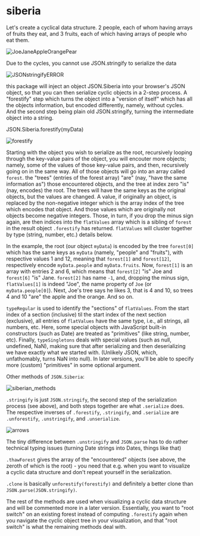 # siberia
Let's create a cyclical data structure. 2 people, each of whom having arrays of fruits they eat,
and 3 fruits, each of which having arrays of people who eat them.

![JoeJaneAppleOrangePear](https://mathheadinclouds.github.io/img/applesOranges.png)

Due to the cycles, you cannot use JSON.stringify to serialize the data

![JSONstringifyERROR](https://mathheadinclouds.github.io/img/JSONstringifyERROR.png)

this package will inject an object JSON.Siberia into your browser's JSON object, so that you can then
serialize cyclic objects in a 2-step process. A "forestify" step which turns the object into a
"version of itself" which has all the objects information, but encoded differently, namely, without cycles.
And the second step being plain old JSON.stringify, turning the intermediate object into a string.

JSON.Siberia.forestify(myData)

![forestify](https://mathheadinclouds.github.io/img/forestify2.png)

Starting with the object you wish to serialize as the root, recursively looping through the key-value pairs
of the object, you will encouter more objects; namely, some of the values of those key-value pairs, and then,
recursively going on in the same way. All of those objects will go into an array called `forest`. the "trees"
(entries of the forest array) "are" (nay, "have the same information as") those encountered objects, and the
tree at index zero "is" (nay, encodes) the root. The trees will have the same keys as the original objects,
but the values are changed. A value, if originally an object, is replaced by the non-negative integer which is
the array index of the tree which encodes that object. And those values which are originally not objects become
negative integers. Those, in turn, if you drop the minus sign again, are then indices into the `flatValues` array
which is a sibling of `forest` in the result object `.forestify` has returned. `flatValues` will cluster together
by type (string, number, etc.) details below.

In the example, the root (our object `myData`) is encoded by the tree `forest[0]` which has the same keys as `myData`
(namely, "people" and "fruits"), with respective values 1 and 12, meaning that `forest[1]` and `forest[12]`,
respectively encode `myData.people` and `myData.fruits`. Now, `forest[1]` is an array with entries 2 and 6, which
means that `forest[2]` "is" Joe and `forest[6]` "is" Jane. `forest[2]` has name `-1`, and, dropping the minus
sign, `flatValues[1]` is indeed "Joe", the name property of `Joe` (or `myData.people[0]`). Next, Joe's tree says
he likes 3, that is 4 and 10, so trees 4 and 10 "are" the apple and the orange. And so on.

`typeRegular` is used to identify the "sections" of `flatValues`. From the start index of a section (inclusive) til
the start index of the next section (exclusive), all entries of `flatValues` have the same type, i.e., all strings,
all numbers, etc. Here, some special objects with JavaScript built-in constructors (such as Date) are treated
as "primitives" (like string, number, etc). Finally, `typeSingletons` deals with special values (such as null,
undefined, NaN), making sure that after serializing and then deserializing we have exactly what we started with.
(Unlikely JSON, which, unfathomably, turns NaN into null). In later versions, you'll be able to specify more (custom)
"primitives" in some optional argument.

Other methods of `JSON.Siberia`: 

![siberian_methods](https://mathheadinclouds.github.io/img/siberian_methods.png)

`.stringify` is just `JSON.stringify`, the second step of the serialization process (see above), and both steps together
are what `.serialize` does. The respective inverses of `.forestify`, `.stringify`, and `.serialize` are
`.unforestify`, `.unstringify`, and `.unserialize`.

![arrows](https://mathheadinclouds.github.io/img/arrows.png)

The tiny difference between `.unstringify` and `JSON.parse` has to do rather technical typing issues
(turning Date strings into Dates, things like that)

`.thawForest` gives the array of the "encountered" objects (see above, the zeroth of which is the root) - you need
that e.g. when you want to visualize a cyclic data structure and don't repeat yourself in the serialization.

`.clone` is basically `unforestify(forestify)` and definitely a better clone than `JSON.parse(JSON.stringify)`.

The rest of the methods are used when visualizing a cyclic data structure and will be commented more in a later version.
Essentially, you want to "root switch" on an existing forest instead of computing `.forestify` again when you 
navigate the cyclic object tree in your visualization, and that "root switch" is what the remaining methods deal with.
